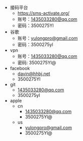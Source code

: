 - 接码平台
	- https://sms-activate.org/
	- 账号：1435033280@qq.com
	- 密码：3500275Yl
- 谷歌
	- 账号：yulongpro@gmail.com
	- 密码：3500275yl
- vpn
	- 账号：1435033280@qq.com
	- 密码:  3500275Yl@
- facebook
	- davin@hhbj.net
	- 3500275Yl
- git
	- 1435033280@qq.com
	- 3500275yl
- apple
	- cn
		- 1435033280@qq.com
		- 3500275Yl@
	- us
		- yulongpro@gmail.com
		- 3500275Yl@